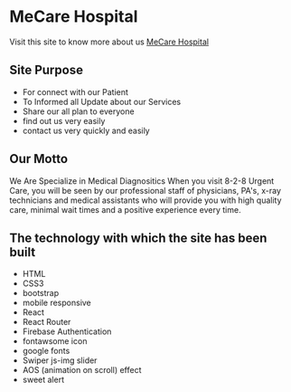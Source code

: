 # MeCare Hospital

Visit this site to know more about us [MeCare Hospital](https://health-care-hospital-dd05d.web.app/)

## Site Purpose
- For connect with our Patient
- To Informed all Update about our Services
- Share our all plan to everyone
- find out us very easily
- contact us very quickly and easily

## Our Motto
We Are Specialize in Medical Diagnositics
When you visit 8-2-8 Urgent Care, you will be seen by our professional staff of physicians, PA's, x-ray technicians and medical assistants who will provide you with high quality care, minimal wait times and a positive experience every time.


## The technology with which the site has been built
- HTML
- CSS3
- bootstrap
- mobile responsive
- React
- React Router
- Firebase Authentication
- fontawsome icon
- google fonts
- Swiper js-img slider
- AOS (animation on scroll) effect
- sweet alert